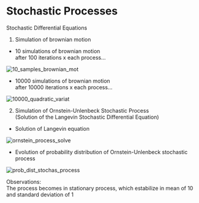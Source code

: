 # Stochastic Processes  
Stochastic Differential Equations

1. Simulation of brownian motion  

- 10 simulations of brownian motion  
after 100 iterations x each process...  
  
![10_samples_brownian_mot](https://user-images.githubusercontent.com/35493202/221977504-37baafb3-dfbd-4207-b2bf-52ede4c5c284.jpeg)


- 10000 simulations of brownian motion  
after 10000 iterations x each process...    

![10000_quadratic_variat](https://user-images.githubusercontent.com/35493202/221977530-04c8dd6c-9a5b-41b2-bab2-8f5b39889fee.jpeg)


2. Simulation of Ornstein-Unlenbeck Stochastic Process  
(Solution of the Langevin Stochastic Differential Equation)

- Solution of Langevin equation  
  
![ornstein_process_solve](https://user-images.githubusercontent.com/35493202/221974066-d6b0686f-0f47-4cc5-b229-deda2c2538dd.jpeg)

- Evolution of probability distribution of Ornstein-Unlenbeck stochastic process  
  
![prob_dist_stochas_process](https://user-images.githubusercontent.com/35493202/221974086-6b1045b1-c386-4026-b1fa-fdcb777986d0.jpeg)

Observations:  
The process becomes in stationary process, which estabilize in mean of 10 and standard deviation of 1

